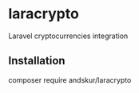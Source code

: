 # laracrypto
Laravel cryptocurrencies integration

Installation
------------
composer require andskur/laracrypto
